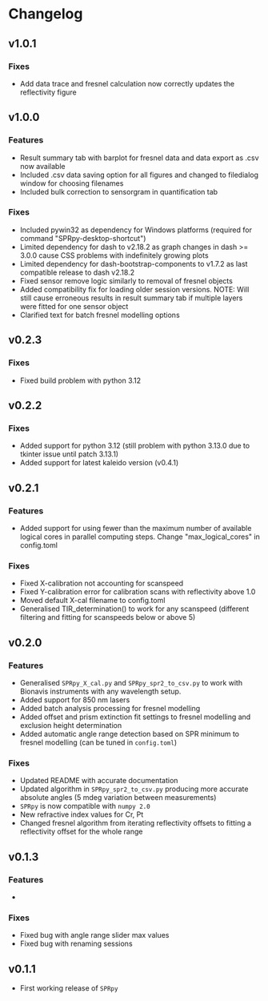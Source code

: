 # Changelog

## v1.0.1

### Fixes
- Add data trace and fresnel calculation now correctly updates the reflectivity figure

## v1.0.0

### Features
- Result summary tab with barplot for fresnel data and data export as .csv now available 
- Included .csv data saving option for all figures and changed to filedialog window for choosing filenames
- Included bulk correction to sensorgram in quantification tab

### Fixes
- Included pywin32 as dependency for Windows platforms (required for command "SPRpy-desktop-shortcut")
- Limited dependency for dash to v2.18.2 as graph changes in dash >= 3.0.0 cause CSS problems with indefinitely growing plots
- Limited dependency for dash-bootstrap-components to v1.7.2 as last compatible release to dash v2.18.2
- Fixed sensor remove logic similarly to removal of fresnel objects
- Added compatibility fix for loading older session versions. NOTE: Will still cause erroneous results in result summary tab if multiple layers were fitted for one sensor object
- Clarified text for batch fresnel modelling options

## v0.2.3

### Fixes
- Fixed build problem with python 3.12

## v0.2.2

### Fixes
- Added support for python 3.12 (still problem with python 3.13.0 due to tkinter issue until patch 3.13.1)
- Added support for latest kaleido version (v0.4.1)

## v0.2.1

### Features
- Added support for using fewer than the maximum number of available logical cores in parallel computing steps. Change "max_logical_cores" in config.toml

### Fixes

- Fixed X-calibration not accounting for scanspeed
- Fixed Y-calibration error for calibration scans with reflectivity above 1.0 
- Moved default X-cal filename to config.toml
- Generalised TIR_determination() to work for any scanspeed (different filtering and fitting for scanspeeds below or above 5)

## v0.2.0

### Features

- Generalised `SPRpy_X_cal.py` and `SPRpy_spr2_to_csv.py` to work with Bionavis instruments with any wavelength setup.
- Added support for 850 nm lasers
- Added batch analysis processing for fresnel modelling
- Added offset and prism extinction fit settings to fresnel modelling and exclusion height determination
- Added automatic angle range detection based on SPR minimum to fresnel modelling (can be tuned in `config.toml`)

### Fixes

- Updated README with accurate documentation
- Updated algorithm in `SPRpy_spr2_to_csv.py` producing more accurate absolute angles (5 mdeg variation between measurements)
- `SPRpy` is now compatible with `numpy 2.0`
- New refractive index values for Cr, Pt
- Changed fresnel algorithm from iterating reflectivity offsets to fitting a reflectivity offset for the whole range

## v0.1.3

### Features

-

### Fixes

- Fixed bug with angle range slider max values
- Fixed bug with renaming sessions

## v0.1.1 

- First working release of `SPRpy`